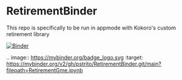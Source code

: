 # RetirementBinder
This repo is specifically to be run in appmode with Kokoro's custom retirement library

[![Binder](https://mybinder.org/badge.svg)](https://mybinder.org/v2/gh/pstrito/RetirementBinder.git/main?urlpath=%2Fapps%2FRetirementGme.ipynb)

.. image:: https://mybinder.org/badge_logo.svg
 :target: https://mybinder.org/v2/gh/pstrito/RetirementBinder.git/main?filepath=RetirementGme.ipynb
 
